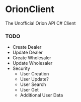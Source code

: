 # OrionClient
The Unofficial Orion API C# Client


### TODO
  - Create Dealer
  - Update Dealer
  - Create Wholesaler
  - Update Wholesaler
  - Security
    - User Creation
    - User Update?
    - User Search
    - User Get
    - Additional User Data
